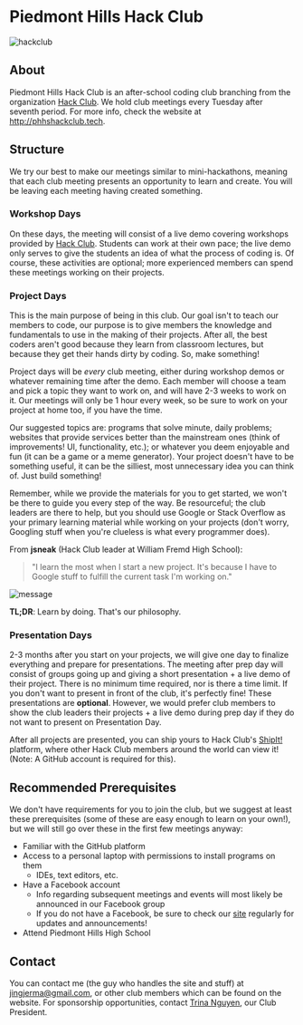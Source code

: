 # Piedmont Hills Hack Club
![hackclub](https://puu.sh/xfpEd/d8fbae5690.png)
## About
Piedmont Hills Hack Club is an after-school coding club branching from the
organization [Hack Club](https://hackclub.com). We hold club meetings every
Tuesday after seventh period. For more info, check the website at
http://phhshackclub.tech.
## Structure
We try our best to make our meetings similar to mini-hackathons, meaning that
each club meeting presents an opportunity to learn and create. You will be
leaving each meeting having created something.
### Workshop Days
On these days, the meeting will consist of a live demo covering workshops
provided by [Hack Club](https://hackclub.com). Students can work at their own
pace; the live demo only serves to give the students an idea of what the process
of coding is. Of course, these activities are optional; more experienced members
can spend these meetings working on their projects.
### Project Days
This is the main purpose of being in this club. Our goal isn't to teach our
members to code, our purpose is to give members the knowledge and fundamentals
to use in the making of their projects. After all, the best coders aren't good
because they learn from classroom lectures, but because they get their hands
dirty by coding. So, make something!

Project days will be *every* club meeting, either during workshop demos or
whatever remaining time after the demo. Each member will choose a team and pick
a topic they want to work on, and will have 2-3 weeks to work on it. Our meetings
will only be 1 hour every week, so be sure to work on your project at home too,
if you have the time.

Our suggested topics are: programs that solve minute, daily problems;
websites that provide services better than the mainstream ones
(think of improvements! UI, functionality, etc.); or whatever you deem enjoyable
and fun (it can be a game or a meme generator). Your project doesn't have to be
something useful, it can be the silliest, most unnecessary idea you can think
of. Just build something!

Remember, while we provide the materials for you to get started, we won't be
there to guide you every step of the way. Be resourceful; the club leaders are
there to help, but you should use Google or Stack Overflow as your primary
learning material while working on your projects (don't worry,
Googling stuff when you're clueless is what every programmer does).

From **jsneak** (Hack Club leader at William Fremd High School):
> "I learn the most when I start a new project. It's because I have to
Google stuff to fulfill the current task I'm working on."

![message](https://puu.sh/xfomC/5743a96070.png)

**TL;DR**: Learn by doing. That's our philosophy.

### Presentation Days
2-3 months after you start on your projects, we will give one day to finalize
everything and prepare for presentations. The meeting after prep day will
consist of groups going up and giving a short presentation + a live demo of
their project. There is no minimum time required, nor is there a time limit.
If you don't want to present in front of the club, it's perfectly fine! These
presentations are **optional**. However, we would prefer club members to show the
club leaders their projects + a live demo during prep day if they do not want
to present on Presentation Day.

After all projects are presented, you can ship yours to Hack Club's
[ShipIt!](https://shipit.hackclub.com) platform, where other Hack Club members
around the world can view it! (Note: A GitHub account is required for this).

## Recommended Prerequisites
We don't have requirements for you to join the club, but we suggest at least
these prerequisites (some of these are easy enough to learn on your own!), but
we will still go over these in the first few meetings anyway:
* Familiar with the GitHub platform
* Access to a personal laptop with permissions to install programs on them
    * IDEs, text editors, etc.
* Have a Facebook account
    * Info regarding subsequent meetings and events
    will most likely be announced in our Facebook group
    * If you do not have a Facebook, be sure to check our
    [site](https://phhshackclub.tech) regularly for updates and announcements!
* Attend Piedmont Hills High School

## Contact
You can contact me (the guy who handles the site and stuff) at
[jingjerma@gmail.com](mailto:jingjerma@gmail.com), or other club members
which can be found on the website. For sponsorship opportunities, contact
[Trina Nguyen](mailto:tvrn@gmail.com), our Club President.
